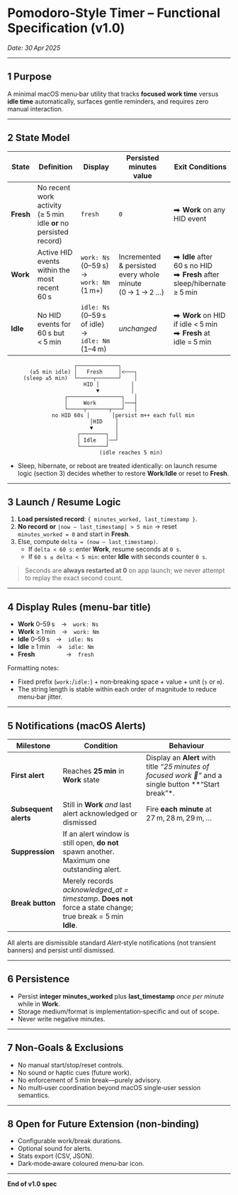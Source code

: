 # Pomodoro‑Style Timer – Functional Specification (v1.0)
*Date: 30 Apr 2025*

---

## 1 Purpose
A minimal macOS menu‑bar utility that tracks **focused work time** versus **idle time** automatically, surfaces gentle reminders, and requires zero manual interaction.

---

## 2 State Model

| State  | Definition | Display | Persisted **minutes** value | Exit Conditions |
|--------|------------|---------|-----------------------------|-----------------|
| **Fresh** | No recent work activity (≥ 5 min idle **or** no persisted record) | `fresh` | `0` | ⮕ **Work** on any HID event |
| **Work** | Active HID events within the most recent 60 s | `work: Ns` (0–59 s) → `work: Nm` (1 m+) | Incremented & persisted every whole minute (0 → 1 → 2 …) | ⮕ **Idle** after 60 s no HID<br/>⮕ **Fresh** after sleep/hibernate ≥ 5 min |
| **Idle** | No HID events for 60 s but < 5 min | `idle: Ns` (0–59 s of idle) → `idle: Nm` (1–4 m) | *unchanged* | ⮕ **Work** on HID if idle < 5 min<br/>⮕ **Fresh** at idle = 5 min |

```
                     ┌─────────────┐
       (≥5 min idle) │   Fresh     │<───┐
     (sleep ≥5 min)  └─────┬───────┘    │
                        HID │          │
                            ▼          │
                  ┌─────────────────┐   │
                  │     Work        │───┤
                  └─────┬───────┬───┘   │
              no HID 60s │       │persist m++ each full min
                          │HID    │
                          ▼       │
                      ┌────────┐  │
                      │ Idle   │──┘
                      └────────┘
                             (idle reaches 5 min)
```

* Sleep, hibernate, or reboot are treated identically: on launch resume logic (section 3) decides whether to restore **Work**/**Idle** or reset to **Fresh**.

---

## 3 Launch / Resume Logic
1. **Load persisted record**: `{ minutes_worked, last_timestamp }`.
2. **No record** **or** `|now – last_timestamp| > 5 min` → reset `minutes_worked = 0` and start in **Fresh**.
3. Else, compute `delta = (now – last_timestamp)`.
   * If `delta < 60 s`: enter **Work**, resume seconds at `0 s`.
   * If `60 s ≤ delta < 5 min`: enter **Idle** with seconds counter `0 s`.

> Seconds are **always restarted at 0** on app launch; we never attempt to replay the exact second count.

---

## 4 Display Rules (menu‑bar title)
* **Work** 0–59 s → `work: Ns`
* **Work** ≥ 1 min → `work: Nm`
* **Idle** 0–59 s → `idle: Ns`
* **Idle** ≥ 1 min → `idle: Nm`
* **Fresh**     → `fresh`

Formatting notes:
* Fixed prefix (`work:`/`idle:`) + non‑breaking space + value + unit (`s` or `m`).
* The string length is stable within each order of magnitude to reduce menu‑bar jitter.

---

## 5 Notifications (macOS Alerts)
| Milestone | Condition | Behaviour |
|-----------|-----------|-----------|
| **First alert** | Reaches **25 min** in **Work** state | Display an **Alert** with title *“25 minutes of focused work 🎉”* and a single button **“Start break”*. |
| **Subsequent alerts** | Still in **Work** *and* last alert acknowledged or dismissed | Fire **each minute** at 27 m, 28 m, 29 m, … |
| **Suppression** | If an alert window is still open, **do not** spawn another. Maximum one outstanding alert. |
| **Break button** | Merely records *acknowledged_at = timestamp*. **Does not** force a state change; true break = 5 min **Idle**. |

All alerts are dismissible standard *Alert*‑style notifications (not transient banners) and persist until dismissed.

---

## 6 Persistence
* Persist **integer minutes_worked** plus **last_timestamp** *once per minute* while in **Work**.
* Storage medium/format is implementation‑specific and out of scope.
* Never write negative minutes.

---

## 7 Non‑Goals & Exclusions
* No manual start/stop/reset controls.
* No sound or haptic cues (future work).
* No enforcement of 5 min break—purely advisory.
* No multi‑user coordination beyond macOS single‑user session semantics.

---

## 8 Open for Future Extension (non‑binding)
* Configurable work/break durations.
* Optional sound for alerts.
* Stats export (CSV, JSON).
* Dark‑mode‑aware coloured menu‑bar icon.

---

**End of v1.0 spec**

